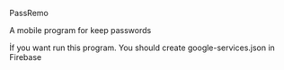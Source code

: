 PassRemo

A mobile program for keep passwords

İf you want run this program. You should create google-services.json in Firebase
